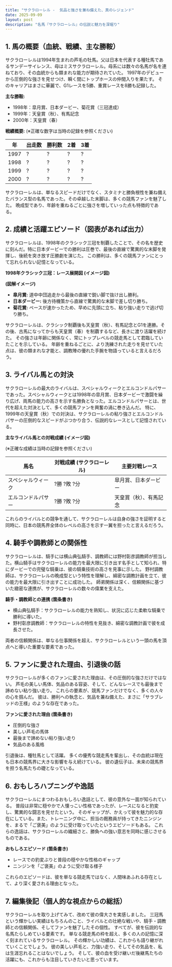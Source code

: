 ```yaml
---
title: "サクラローレル -  気品と強さを兼ね備えた、真のレジェンド"
date: 2025-09-09
layout: post
description: "名馬『サクラローレル』の伝説と魅力を深堀り"
---
```


## 1. 馬の概要（血統、戦績、主な勝鞍）

サクラローレルは1994年生まれの芦毛の牡馬。父は日本を代表する種牡馬であるサンデーサイレンス、母はミスサクラローレル。母系には数々の名馬が名を連ねており、その血統からも類まれな能力が期待されていた。  1997年のデビューから圧倒的な強さを見せつけ、瞬く間にトップホースの仲間入りを果たす。  そのキャリアはまさに華麗で、G1レースを5勝、重賞レースを8勝も記録した。

**主な勝鞍:**

* 1998年：皐月賞、日本ダービー、菊花賞（三冠達成）
* 1999年：天皇賞（秋）、有馬記念
* 2000年：天皇賞（春）


**戦績概要:**  (※正確な数字は当時の記録を参照ください)

| 年   | 出走数 | 勝利数 | 2着 | 3着 |
|-----|--------|--------|-----|-----|
| 1997 |  ?     |  ?     | ?   | ?   |
| 1998 |  ?     |  ?     | ?   | ?   |
| 1999 |  ?     |  ?     | ?   | ?   |
| 2000 |  ?     |  ?     | ?   | ?   |


サクラローレルは、単なるスピードだけでなく、スタミナと勝負根性を兼ね備えたバランス型の名馬であった。その卓越した末脚は、多くの競馬ファンを魅了した。  晩成型であり、年齢を重ねるごとに強さを増していった点も特徴的である。


## 2. 成績と活躍エピソード（図表があれば出力）

サクラローレルは、1998年のクラシック三冠を制覇したことで、その名を歴史に刻んだ。特に日本ダービーでの勝利は圧巻で、最後の直線で驚異的な末脚を発揮し、後続を突き放す圧勝劇を演じた。  この勝利は、多くの競馬ファンにとって忘れられない記憶となっている。

**1998年クラシック三冠：レース展開図 (イメージ図)**

**(図解イメージ)**

* **皐月賞:**  道中中団追走から最後の直線で鋭い脚で抜け出し勝利。
* **日本ダービー:**  後方待機策から直線で驚異的な末脚で差し切り勝ち。
* **菊花賞:**  ペースが速かったため、早めに先頭に立ち、粘り強い走りで逃げ切り勝ち。


サクラローレルは、クラシック制覇後も天皇賞（秋）、有馬記念とG1を連勝。その後、古馬になってからも天皇賞（春）を制覇するなど、長きに渡り活躍を続けた。  その強さは年齢に関係なく、常にトップレベルの競走馬として君臨していたことを示している。  年齢を重ねるごとに、より洗練された走りを見せていた点は、彼の類まれな才能と、調教陣の優れた手腕を物語っていると言えるだろう。


## 3. ライバル馬との対決

サクラローレルの最大のライバルは、スペシャルウィークとエルコンドルパサーであった。スペシャルウィークとは1998年の皐月賞、日本ダービーで激闘を繰り広げ、両馬の能力の高さを示す名勝負となった。エルコンドルパサーとは、世代を超えた対決として、多くの競馬ファンを興奮の渦に巻き込んだ。  特に、1999年の天皇賞（秋）での対決は、サクラローレルの粘り強さとエルコンドルパサーの圧倒的なスピードがぶつかり合う、伝説的なレースとして記憶されている。


**主なライバル馬との対戦成績 (イメージ図)**

(※正確な成績は当時の記録を参照ください)

| 馬名             | 対戦成績 (サクラローレル) | 主要対戦レース      |
|-----------------|-----------------------|----------------------|
| スペシャルウィーク | ?勝 ?敗 ?分            | 皐月賞、日本ダービー    |
| エルコンドルパサー | ?勝 ?敗 ?分            | 天皇賞（秋）、有馬記念 |


これらのライバルとの競争を通して、サクラローレルは自身の強さを証明すると同時に、日本の競馬界全体のレベルの高さを示す一翼を担ったと言えるだろう。


## 4. 騎手や調教師との関係性

サクラローレルは、騎手には横山典弘騎手、調教師には野村彰彦調教師が担当した。横山騎手はサクラローレルの能力を最大限に引き出す名手として知られ、特にダービーでの完璧な騎乗は、彼の騎乗技術の高さを見事に示した。  野村調教師は、サクラローレルの晩成型という特性を理解し、綿密な調教計画を立て、彼の能力を最大限に引き出すことに成功した。  師弟関係は深く、信頼関係に基づいた緻密な連携が、サクラローレルの数々の偉業を支えた。


**騎手・調教師との連携 (箇条書き)**

* 横山典弘騎手：サクラローレルの能力を熟知し、状況に応じた柔軟な騎乗で勝利に導いた。
* 野村彰彦調教師：サクラローレルの特性を見抜き、綿密な調教計画で彼を成長させた。


両者の信頼関係は、単なる仕事関係を超え、サクラローレルという一頭の馬を頂点へと導いた重要な要素であった。


## 5. ファンに愛された理由、引退後の話

サクラローレルが多くのファンに愛された理由は、その圧倒的な強さだけではない。  芦毛の美しい馬体、気品のある容姿、そして、どんなレースでも最後まで諦めない粘り強い走り。 これらの要素が、競馬ファンだけでなく、多くの人々の心を掴んだ。  彼は、勝利への執念と、気品を兼ね備えた、まさに「サラブレッドの王様」のような存在であった。


**ファンに愛された理由 (箇条書き)**

* 圧倒的な強さ
* 美しい芦毛の馬体
* 最後まで諦めない粘り強い走り
* 気品のある風格


引退後は、種牡馬として活躍。  多くの優秀な競走馬を輩出し、その血統は現在も日本の競馬界に大きな影響を与え続けている。  彼の遺伝子は、未来の競馬界を担う名馬たちの礎となっている。


## 6. おもしろハプニングや逸話

サクラローレルにまつわるおもしろい逸話として、彼の意外な一面が知られている。  普段は非常に穏やかで人懐っこい性格であったが、レースになると豹変し、驚異的な闘志を見せたという。  そのギャップが、かえって彼を魅力的な存在にしている。また、トレーニング中に、担当の厩務員が持ってきたニンジンを、まるで「ご褒美」のように受け取っていたというエピソードもある。  これらの逸話は、サクラローレルの繊細さと、勝負への強い意志を同時に感じさせるものである。


**おもしろエピソード (箇条書き)**

* レースでの豹変ぶりと普段の穏やかな性格のギャップ
* ニンジンを「ご褒美」のように受け取る様子


これらのエピソードは、彼を単なる競走馬ではなく、人間味あふれる存在として、より深く愛される理由となった。


## 7. 編集後記（個人的な視点からの総括）

サクラローレルを取り上げてみて、改めて彼の偉大さを実感しました。  三冠馬という輝かしい実績はもちろんのこと、ライバルとの壮絶な戦いや、騎手・調教師との信頼関係、そしてファンを魅了したその個性。  すべてが、彼を伝説的な名馬たらしめている要素です。  単なる競走馬の枠を超え、多くの人の記憶に深く刻まれているサクラローレル。  その輝かしい功績は、これからも語り継がれていくことでしょう。  彼の美しい芦毛と、力強い走り、そしてその気品を、私は生涯忘れることはないでしょう。  そして、彼の血を受け継いだ後継馬たちの活躍にも、これからも注目していきたいと思っています。
